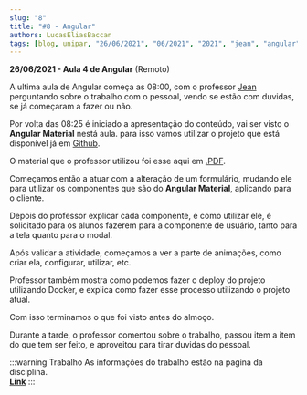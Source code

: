 ```yaml
---
slug: "8"
title: "#8 - Angular"
authors: LucasEliasBaccan
tags: [blog, unipar, "26/06/2021", "06/2021", "2021", "jean", "angular", "remoto"]
---
```


**26/06/2021 - Aula 4 de Angular** (Remoto)

A ultima aula de Angular começa as 08:00, com o professor [Jean](/professores/jean) perguntando sobre o trabalho com o pessoal, vendo se estão com duvidas, se já começaram a fazer ou não.

Por volta das 08:25 é iniciado a apresentação do conteúdo, vai ser visto o **Angular Material** nestá aula. para isso vamos utilizar o projeto que está disponível já em [Github](https://github.com/pos-unipar/app-unipar4).

O material que o professor utilizou foi esse aqui em [.PDF](/docs/aula-8/angular-aula4.pdf).

Começamos então a atuar com a alteração de um formulário, mudando ele para utilizar os componentes que são do **Angular Material**, aplicando para o cliente.

Depois do professor explicar cada componente, e como utilizar ele, é solicitado para os alunos fazerem para a componente de usuário, tanto para a tela quanto para o modal.

Após validar a atividade, começamos a ver a parte de animações, como criar ela, configurar, utilizar, etc. 

Professor também mostra como podemos fazer o deploy do projeto utilizando Docker, e explica como fazer esse processo utilizando o projeto atual.

Com isso terminamos o que foi visto antes do almoço.

Durante a tarde, o professor comentou sobre o trabalho, passou item a item do que tem ser feito, e aproveitou para tirar duvidas do pessoal.

:::warning Trabalho
As informações do trabalho estão na pagina da disciplina.  
[**Link**](/docs/angular#trabalho-final)
:::
